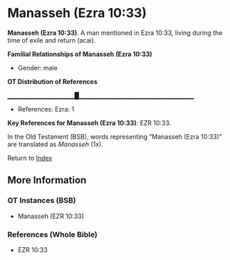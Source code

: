 # Manasseh (Ezra 10:33)
**Manasseh (Ezra 10:33)**. 
A man mentioned in Ezra 10:33, living during the time of exile and return (acai). 




**Familial Relationships of Manasseh (Ezra 10:33)**


* Gender: male


**OT Distribution of References**

▁▁▁▁▁▁▁▁▁▁▁▁▁▁█▁▁▁▁▁▁▁▁▁▁▁▁▁▁▁▁▁▁▁▁▁▁▁▁
* References: Ezra: 1



**Key References for Manasseh (Ezra 10:33)**: 
EZR 10:33. 


In the Old Testament (BSB), words representing “Manasseh (Ezra 10:33)” are translated as 
*Manasseh* (1x). 




Return to [Index](00-Index.md)

## More Information

### OT Instances (BSB)

* Manasseh (EZR 10:33)



### References (Whole Bible)

* EZR 10:33



